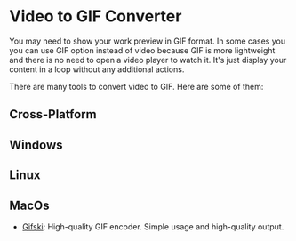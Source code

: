 # Video to GIF Converter

You may need to show your work preview in GIF format. In some cases you you can use GIF option instead of video because GIF is more lightweight and there is no need to open a video player to watch it. It's just display your content in a loop without any additional actions.

There are many tools to convert video to GIF. Here are some of them:

## Cross-Platform

<!-- to be filled... -->

## Windows

<!-- to be filled... -->

## Linux

<!-- to be filled... -->

## MacOs

- [Gifski](https://github.com/sindresorhus/Gifski): High-quality GIF encoder. Simple usage and high-quality output.
